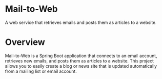 # Mail-to-Web
A web service that retrieves emails and posts them as articles to a website.

# Overview
Mail-to-Web is a Spring Boot application that connects to an email account, retrieves new emails, and posts them as articles to a website. This project allows you to easily create a blog or news site that is updated automatically from a mailing list or email account.
